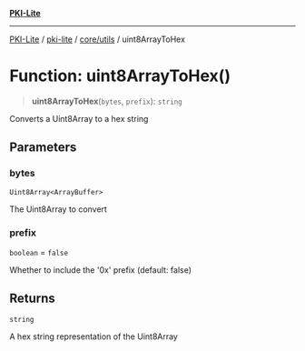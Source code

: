 [**PKI-Lite**](../../../../README.md)

---

[PKI-Lite](../../../../README.md) / [pki-lite](../../../README.md) / [core/utils](../README.md) / uint8ArrayToHex

# Function: uint8ArrayToHex()

> **uint8ArrayToHex**(`bytes`, `prefix`): `string`

Converts a Uint8Array<ArrayBuffer> to a hex string

## Parameters

### bytes

`Uint8Array<ArrayBuffer>`

The Uint8Array<ArrayBuffer> to convert

### prefix

`boolean` = `false`

Whether to include the '0x' prefix (default: false)

## Returns

`string`

A hex string representation of the Uint8Array<ArrayBuffer>
